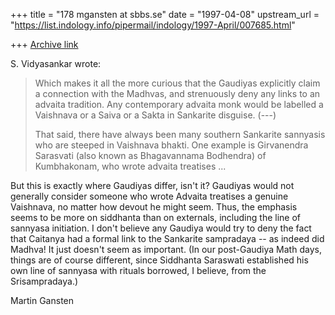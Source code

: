+++
title = "178 mgansten at sbbs.se"
date = "1997-04-08"
upstream_url = "https://list.indology.info/pipermail/indology/1997-April/007685.html"

+++
[Archive link](https://list.indology.info/pipermail/indology/1997-April/007685.html)

S. Vidyasankar wrote:

>Which makes it all the more curious that the Gaudiyas explicitly claim a
>connection with the Madhvas, and strenuously deny any links to an advaita
>tradition. Any contemporary advaita monk would be labelled a Vaishnava or
>a Saiva or a Sakta in Sankarite disguise. (---)
>
>That said, there have always been many southern Sankarite sannyasis who
>are steeped in Vaishnava bhakti. One example is Girvanendra Sarasvati
>(also known as Bhagavannama Bodhendra) of Kumbhakonam, who wrote advaita
>treatises  ...

But this is exactly where Gaudiyas differ, isn't it? Gaudiyas would not
generally consider someone who wrote Advaita treatises a genuine Vaishnava,
no matter how devout he might seem. Thus, the emphasis seems to be more on
siddhanta than on externals, including the line of sannyasa initiation. I
don't believe any Gaudiya would try to deny the fact that Caitanya had a
formal link to the Sankarite sampradaya -- as indeed did Madhva! It just
doesn't seem as important. (In our post-Gaudiya Math days, things are of
course different, since Siddhanta Saraswati established his own line of
sannyasa with rituals borrowed, I believe, from the Srisampradaya.)

Martin Gansten






